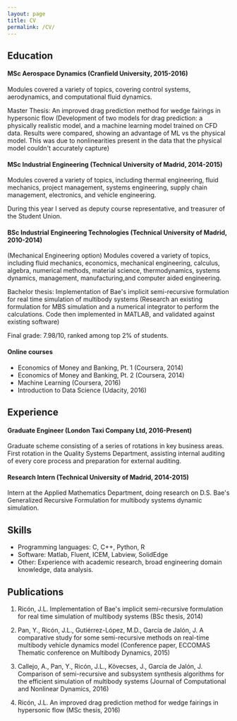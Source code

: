 ```yaml
---
layout: page
title: CV
permalink: /CV/
---
```

## Education

#### MSc Aerospace Dynamics (Cranfield University, 2015-2016)
Modules covered a variety of topics, covering control systems, aerodynamics, and computational fluid dynamics.

Master Thesis: An improved drag prediction method for wedge fairings in hypersonic flow (Development of two models for drag prediction: a physically realistic model, and a machine learning model trained on CFD data. Results were compared, showing an advantage of ML vs the physical model. This was due to nonlinearities present in the data that the physical model couldn't accurately capture)

#### MSc Industrial Engineering (Technical University of Madrid, 2014-2015)
Modules covered a variety of topics, including thermal engineering, fluid mechanics, project management, systems engineering, supply chain management, electronics, and vehicle engineering.

During this year I served as deputy course representative, and treasurer of the Student Union.

#### BSc Industrial Engineering Technologies (Technical University of Madrid, 2010-2014)
(Mechanical Engineering option)
Modules covered a variety of topics, including fluid mechanics, economics, mechanical engineering, calculus, algebra, numerical methods, material science, thermodynamics, systems dynamics, management, manufacturing,and computer aided engineering.

Bachelor thesis: Implementation of Bae's implicit semi-recursive formulation for real time simulation of multibody systems (Research an existing formulation for MBS simulation and a numerical integrator to perform the calculations. Code then implemented in MATLAB, and validated against existing software)

Final grade: 7.98/10, ranked among top 2% of students.

#### Online courses

* Economics of Money and Banking, Pt. 1 (Coursera, 2014)
* Economics of Money and Banking, Pt. 2 (Coursera, 2014)
* Machine Learning (Coursera, 2016)
* Introduction to Data Science (Udacity, 2016)

## Experience

#### Graduate Engineer (London Taxi Company Ltd, 2016-Present)
Graduate scheme consisting of a series of rotations in key business areas.
First rotation in the Quality Systems Department, assisting internal auditing of every core process and preparation for external auditing.

#### Research Intern (Technical University of Madrid, 2014-2015)
Intern at the Applied Mathematics Department, doing research on D.S. Bae's Generalized Recursive Formulation for multibody systems dynamic simulation.

## Skills

* Programming languages: C, C++, Python, R
* Software: Matlab, Fluent, ICEM, Labview, SolidEdge
* Other: Experience with academic research, broad engineering domain knowledge, data analysis.

## Publications

1. Ricón, J.L. Implementation of Bae's implicit semi-recursive formulation for real time simulation of multibody systems (BSc thesis, 2014)

2. Pan, Y., Ricón, J.L., Gutiérrez-López, M.D., García de Jalón, J. A comparative study for some semi-recursive methods on real-time multibody vehicle dynamics model (Conference paper, ECCOMAS Thematic conference on Multibody Dynamics, 2015)

3. Callejo, A., Pan, Y., Ricón, J.L., Kövecses, J., García de Jalón, J. Comparison of semi-recursive and subsystem synthesis algorithms for the efficient simulation of multibody systems (Journal of Computational and Nonlinear Dynamics, 2016)

4. Ricón, J.L. An improved drag prediction method for wedge fairings in hypersonic flow (MSc thesis, 2016)
